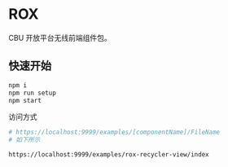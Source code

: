# ROX

CBU 开放平台无线前端组件包。


## 快速开始

```bash
npm i
npm run setup
npm start
```

访问方式

```bash
# https://localhost:9999/examples/[componentName]/FileName
# 如下所示

https://localhost:9999/examples/rox-recycler-view/index
```
